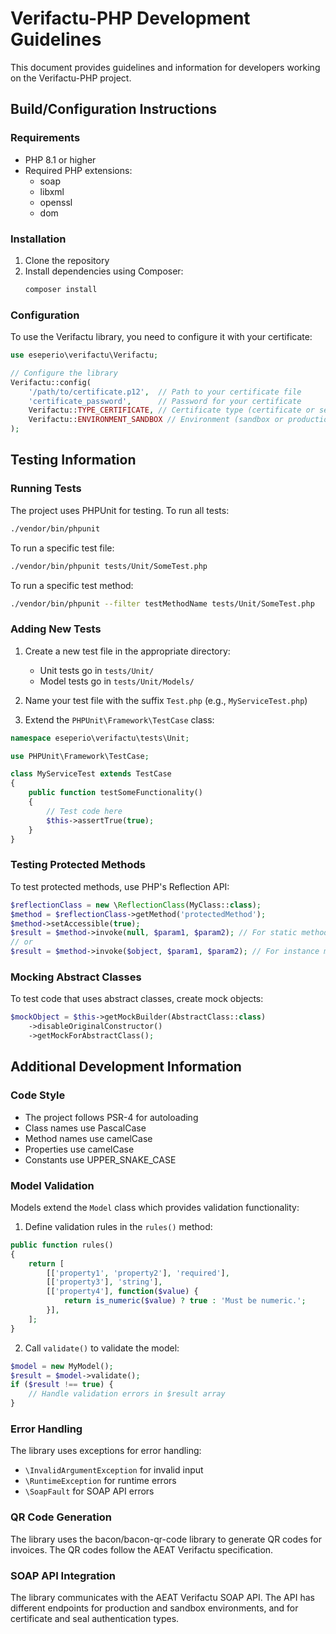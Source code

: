 # Verifactu-PHP Development Guidelines

This document provides guidelines and information for developers working on the Verifactu-PHP project.

## Build/Configuration Instructions

### Requirements

- PHP 8.1 or higher
- Required PHP extensions:
  - soap
  - libxml
  - openssl
  - dom

### Installation

1. Clone the repository
2. Install dependencies using Composer:
   ```bash
   composer install
   ```

### Configuration

To use the Verifactu library, you need to configure it with your certificate:

```php
use eseperio\verifactu\Verifactu;

// Configure the library
Verifactu::config(
    '/path/to/certificate.p12',  // Path to your certificate file
    'certificate_password',      // Password for your certificate
    Verifactu::TYPE_CERTIFICATE, // Certificate type (certificate or seal)
    Verifactu::ENVIRONMENT_SANDBOX // Environment (sandbox or production)
);
```

## Testing Information

### Running Tests

The project uses PHPUnit for testing. To run all tests:

```bash
./vendor/bin/phpunit
```

To run a specific test file:

```bash
./vendor/bin/phpunit tests/Unit/SomeTest.php
```

To run a specific test method:

```bash
./vendor/bin/phpunit --filter testMethodName tests/Unit/SomeTest.php
```

### Adding New Tests

1. Create a new test file in the appropriate directory:
   - Unit tests go in `tests/Unit/`
   - Model tests go in `tests/Unit/Models/`

2. Name your test file with the suffix `Test.php` (e.g., `MyServiceTest.php`)

3. Extend the `PHPUnit\Framework\TestCase` class:

```php
namespace eseperio\verifactu\tests\Unit;

use PHPUnit\Framework\TestCase;

class MyServiceTest extends TestCase
{
    public function testSomeFunctionality()
    {
        // Test code here
        $this->assertTrue(true);
    }
}
```

### Testing Protected Methods

To test protected methods, use PHP's Reflection API:

```php
$reflectionClass = new \ReflectionClass(MyClass::class);
$method = $reflectionClass->getMethod('protectedMethod');
$method->setAccessible(true);
$result = $method->invoke(null, $param1, $param2); // For static methods
// or
$result = $method->invoke($object, $param1, $param2); // For instance methods
```

### Mocking Abstract Classes

To test code that uses abstract classes, create mock objects:

```php
$mockObject = $this->getMockBuilder(AbstractClass::class)
    ->disableOriginalConstructor()
    ->getMockForAbstractClass();
```

## Additional Development Information

### Code Style

- The project follows PSR-4 for autoloading
- Class names use PascalCase
- Method names use camelCase
- Properties use camelCase
- Constants use UPPER_SNAKE_CASE

### Model Validation

Models extend the `Model` class which provides validation functionality:

1. Define validation rules in the `rules()` method:

```php
public function rules()
{
    return [
        [['property1', 'property2'], 'required'],
        [['property3'], 'string'],
        [['property4'], function($value) {
            return is_numeric($value) ? true : 'Must be numeric.';
        }],
    ];
}
```

2. Call `validate()` to validate the model:

```php
$model = new MyModel();
$result = $model->validate();
if ($result !== true) {
    // Handle validation errors in $result array
}
```

### Error Handling

The library uses exceptions for error handling:

- `\InvalidArgumentException` for invalid input
- `\RuntimeException` for runtime errors
- `\SoapFault` for SOAP API errors

### QR Code Generation

The library uses the bacon/bacon-qr-code library to generate QR codes for invoices. The QR codes follow the AEAT Verifactu specification.

### SOAP API Integration

The library communicates with the AEAT Verifactu SOAP API. The API has different endpoints for production and sandbox environments, and for certificate and seal authentication types.
